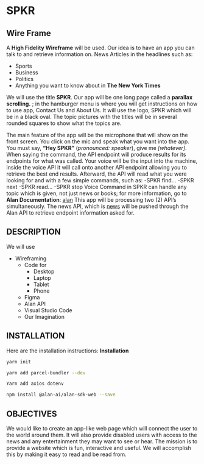 # SPKR

## Wire Frame

A **High Fidelity Wireframe** will be used. Our idea is to have an app you can talk to and retrieve information on. News Articles in the headlines such as:

- Sports
- Business
- Politics
- Anything you want to know about in **The New York Times**

We will use the title **SPKR**. Our app will be one long page called a **parallax scrolling.** ; in the hamburger menu is where you will get instructions on how to use app, Contact Us and About Us.
It will use the logo, SPKR which will be in a black oval. The topic pictures with the titles will be in several rounded squares to show what the topics are.

The main feature of the app will be the microphone that will show on the front screen. You click on the mic and speak what you want into the app. You must say, **“Hey SPKR”** (_pronounced: speaker_), give me _[whatever]_. When saying the command, the API endpoint will produce results for its endpoints for what was called. Your voice will be the input into the machine, inside the voice API it will call onto another API endpoint allowing you to retrieve the best end results.
Afterward, the API will read what you were looking for and with a few simple commands, such as:
-SPKR find...
-SPKR next
-SPKR read...
-SPKR stop
Voice Command in SPKR can handle any topic which is given, not just news or books; for more information, go to **Alan Documentation**:
[alan](https://alan.app/docs/usage/getting-started)
This app will be processing two (2) API’s simultaneously. The news API, which is [news](https://newsapi.org/) will be pushed through the Alan API to retrieve endpoint information asked for.

## DESCRIPTION

We will use

- Wireframing
  - Code for
    - Desktop
    - Laptop
    - Tablet
    - Phone
  - Figma
  - Alan API
  - Visual Studio Code
  - Our Imagination

## INSTALLATION

Here are the installation instructions:
**Installation**

```zsh
yarn init
```

```zsh
yarn add parcel-bundler --dev
```

```zsh
Yarn add axios dotenv
```

```zsh
npm install @alan-ai/alan-sdk-web --save
```

## OBJECTIVES

We would like to create an app-like web page which will connect the user to the world around them. It will also provide disabled users with access to the news and any entertainment they may want to see or hear.
The mission is to provide a website which is fun, interactive and useful. We will accomplish this by making it easy to read and be read from.
